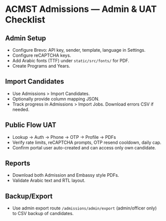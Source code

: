 # ACMST Admissions — Admin & UAT Checklist

## Admin Setup
- Configure Brevo: API key, sender, template, language in Settings.
- Configure reCAPTCHA keys.
- Add Arabic fonts (TTF) under `static/src/fonts/` for PDF.
- Create Programs and Years.

## Import Candidates
- Use Admissions > Import Candidates.
- Optionally provide column mapping JSON.
- Track progress in Admissions > Import Jobs. Download errors CSV if needed.

## Public Flow UAT
- Lookup → Auth → Phone → OTP → Profile → PDFs
- Verify rate limits, reCAPTCHA prompts, OTP resend cooldown, daily cap.
- Confirm portal user auto-created and can access only own candidate.

## Reports
- Download both Admission and Embassy style PDFs.
- Validate Arabic text and RTL layout.

## Backup/Export
- Use admin export route `/admissions/admin/export` (admin/officer only) to CSV backup of candidates.


